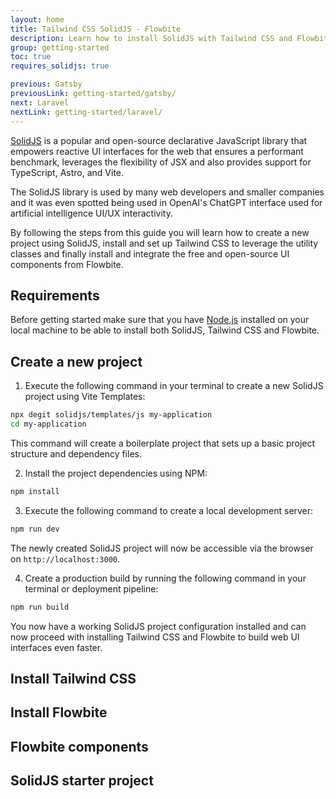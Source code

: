 ```yaml
---
layout: home
title: Tailwind CSS SolidJS - Flowbite
description: Learn how to install SolidJS with Tailwind CSS and Flowbite and get started with building web applications with a simple and performant reactive JavaScript library
group: getting-started
toc: true
requires_solidjs: true

previous: Gatsby
previousLink: getting-started/gatsby/
next: Laravel
nextLink: getting-started/laravel/
---
```


[SolidJS](https://www.solidjs.com/) is a popular and open-source declarative JavaScript library that empowers reactive UI interfaces for the web that ensures a performant benchmark, leverages the flexibility of JSX and also provides support for TypeScript, Astro, and Vite.

The SolidJS library is used by many web developers and smaller companies and it was even spotted being used in OpenAI's ChatGPT interface used for artificial intelligence UI/UX interactivity.

By following the steps from this guide you will learn how to create a new project using SolidJS, install and set up Tailwind CSS to leverage the utility classes and finally install and integrate the free and open-source UI components from Flowbite.

## Requirements

Before getting started make sure that you have [Node.js](https://nodejs.org/en/) installed on your local machine to be able to install both SolidJS, Tailwind CSS and Flowbite.

## Create a new project

1. Execute the following command in your terminal to create a new SolidJS project using Vite Templates:

```bash
npx degit solidjs/templates/js my-application
cd my-application
```

This command will create a boilerplate project that sets up a basic project structure and dependency files.

2. Install the project dependencies using NPM:

```bash
npm install
```

3. Execute the following command to create a local development server:

```bash
npm run dev
```

The newly created SolidJS project will now be accessible via the browser on `http://localhost:3000`.

4. Create a production build by running the following command in your terminal or deployment pipeline:

```bash
npm run build
```

You now have a working SolidJS project configuration installed and can now proceed with installing Tailwind CSS and Flowbite to build web UI interfaces even faster.

## Install Tailwind CSS

## Install Flowbite

## Flowbite components

## SolidJS starter project
